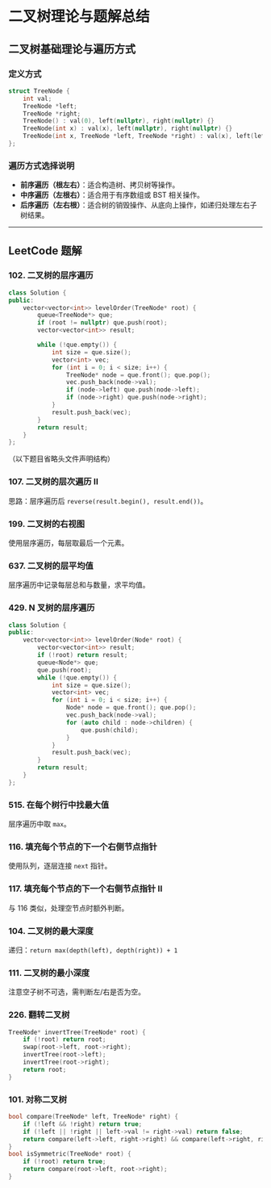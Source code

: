 
# 二叉树理论与题解总结

## 二叉树基础理论与遍历方式

### 定义方式

```cpp
struct TreeNode {
    int val;
    TreeNode *left;
    TreeNode *right;
    TreeNode() : val(0), left(nullptr), right(nullptr) {}
    TreeNode(int x) : val(x), left(nullptr), right(nullptr) {}
    TreeNode(int x, TreeNode *left, TreeNode *right) : val(x), left(left), right(right) {}
};
```

### 遍历方式选择说明

- **前序遍历（根左右）**：适合构造树、拷贝树等操作。
- **中序遍历（左根右）**：适合用于有序数组或 BST 相关操作。
- **后序遍历（左右根）**：适合树的销毁操作、从底向上操作，如递归处理左右子树结果。

---

## LeetCode 题解

### 102. 二叉树的层序遍历

```cpp
class Solution {
public:
    vector<vector<int>> levelOrder(TreeNode* root) {
        queue<TreeNode*> que;
        if (root != nullptr) que.push(root);
        vector<vector<int>> result;

        while (!que.empty()) {
            int size = que.size();
            vector<int> vec;
            for (int i = 0; i < size; i++) {
                TreeNode* node = que.front(); que.pop();
                vec.push_back(node->val);
                if (node->left) que.push(node->left);
                if (node->right) que.push(node->right);
            }
            result.push_back(vec);
        }
        return result;
    }
};
```

（以下题目省略头文件声明结构）

### 107. 二叉树的层次遍历 II

思路：层序遍历后 `reverse(result.begin(), result.end())`。

### 199. 二叉树的右视图

使用层序遍历，每层取最后一个元素。

### 637. 二叉树的层平均值

层序遍历中记录每层总和与数量，求平均值。

### 429. N 叉树的层序遍历

```cpp
class Solution {
public:
    vector<vector<int>> levelOrder(Node* root) {
        vector<vector<int>> result;
        if (!root) return result;
        queue<Node*> que;
        que.push(root);
        while (!que.empty()) {
            int size = que.size();
            vector<int> vec;
            for (int i = 0; i < size; i++) {
                Node* node = que.front(); que.pop();
                vec.push_back(node->val);
                for (auto child : node->children) {
                    que.push(child);
                }
            }
            result.push_back(vec);
        }
        return result;
    }
};
```

### 515. 在每个树行中找最大值

层序遍历中取 `max`。

### 116. 填充每个节点的下一个右侧节点指针

使用队列，逐层连接 `next` 指针。

### 117. 填充每个节点的下一个右侧节点指针 II

与 116 类似，处理空节点时额外判断。

### 104. 二叉树的最大深度

递归：`return max(depth(left), depth(right)) + 1`

### 111. 二叉树的最小深度

注意空子树不可选，需判断左/右是否为空。

### 226. 翻转二叉树

```cpp
TreeNode* invertTree(TreeNode* root) {
    if (!root) return root;
    swap(root->left, root->right);
    invertTree(root->left);
    invertTree(root->right);
    return root;
}
```

### 101. 对称二叉树

```cpp
bool compare(TreeNode* left, TreeNode* right) {
    if (!left && !right) return true;
    if (!left || !right || left->val != right->val) return false;
    return compare(left->left, right->right) && compare(left->right, right->left);
}
bool isSymmetric(TreeNode* root) {
    if (!root) return true;
    return compare(root->left, root->right);
}
```
